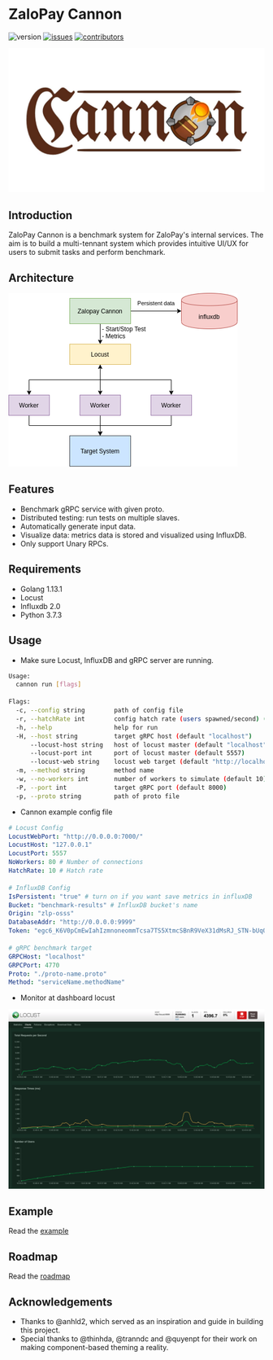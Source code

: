 # ZaloPay Cannon

![version](https://img.shields.io/badge/version-0.1.1-red) [![issues](https://img.shields.io/badge/open%20issues-0-orange)]() [![contributors](https://img.shields.io/badge/contributors-3-blue)]()

<img src="images/cannon-logo.jpg" alt="logo" width="600"/>

## Introduction

ZaloPay Cannon is a benchmark system for ZaloPay's internal services. The aim is to build a multi-tennant system which provides intuitive UI/UX for users to submit tasks and perform benchmark.  

## Architecture

![architecture](images/architecture.png)  

## Features

- Benchmark gRPC service with given proto.  
- Distributed testing: run tests on multiple slaves.  
- Automatically generate input data.  
- Visualize data: metrics data is stored and visualized using InfluxDB.  
- Only support Unary RPCs.  

## Requirements

- Golang 1.13.1
- Locust
- Influxdb 2.0
- Python 3.7.3  

## Usage

- Make sure Locust, InfluxDB and gRPC server are running.

```bash
Usage:
  cannon run [flags]

Flags:
  -c, --config string        path of config file
  -r, --hatchRate int        config hatch rate (users spawned/second) (default 10)
  -h, --help                 help for run
  -H, --host string          target gRPC host (default "localhost")
      --locust-host string   host of locust master (default "localhost")
      --locust-port int      port of locust master (default 5557)
      --locust-web string    locust web target (default "http://localhost:8089")
  -m, --method string        method name
  -w, --no-workers int       number of workers to simulate (default 10)
  -P, --port int             target gRPC port (default 8000)
  -p, --proto string         path of proto file

```

- Cannon example config file

```yaml
# Locust Config
LocustWebPort: "http://0.0.0.0:7000/"
LocustHost: "127.0.0.1"
LocustPort: 5557
NoWorkers: 80 # Number of connections
HatchRate: 10 # Hatch rate

# InfluxDB Config
IsPersistent: "true" # turn on if you want save metrics in influxDB
Bucket: "benchmark-results" # InfluxDB bucket's name
Origin: "zlp-osss"
DatabaseAddr: "http://0.0.0.0:9999"
Token: "egc6_K6V0pCmEwIahIzmnoneommTcsa7TS5XtmcSBnR9VeX31dMsRJ_STN-bUqOwWW77vPiU0aM9RGMQFwxT-A=="

# gRPC benchmark target
GRPCHost: "localhost"
GRPCPort: 4770
Proto: "./proto-name.proto"
Method: "serviceName.methodName"
```

- Monitor at dashboard locust

<img src="images/dashboard-example.png" alt="logo" width="800"/>

## Example

Read the [example](example/README.md)

## Roadmap

Read the [roadmap](docs/ROADMAP.md)

## Acknowledgements

- Thanks to @anhld2, which served as an inspiration and guide in building this project.
- Special thanks to @thinhda, @tranndc and @quyenpt for their work on making component-based theming a reality.
